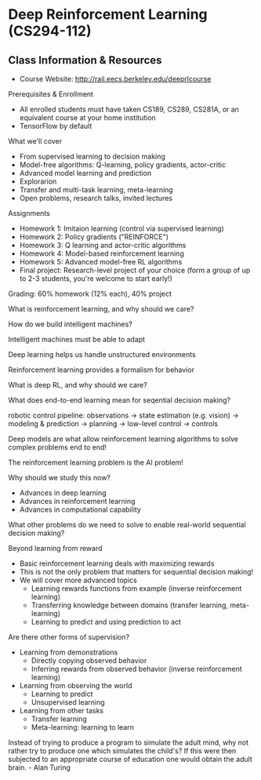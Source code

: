 # Deep Reinforcement Learning (CS294-112)

## Class Information & Resources

- Course Website: http://rail.eecs.berkeley.edu/deeprlcourse

Prerequisites & Enrollment

- All enrolled students must have taken CS189, CS289, CS281A, or an equivalent course at your home institution
- TensorFlow by default
  
What we'll cover
- From supervised learning to decision making
- Model-free algorithms: Q-learning, policy gradients, actor-critic
- Advanced model learning and prediction
- Explorarion
- Transfer and multi-task learning, meta-learning
- Open problems, research talks, invited lectures

Assignments
- Homework 1: Imitaion learning (control via supervised learning)
- Homework 2: Policy gradients ("REINFORCE")
- Homework 3: Q learning and actor-critic algorithms
- Homework 4: Model-based reinforcement learning
- Homework 5: Advanced model-free RL algorithms
- Final project: Research-level project of your choice (form a group of up to 2-3 students, you're welcome to start early!)

Grading: 60% homework (12% each), 40% project

What is reinforcement learning, and why should we care?

How do we build intelligent machines?

Intelligent machines must be able to adapt

Deep learning helps us handle unstructured environments

Reinforcement learning provides a formalism for behavior

What is deep RL, and why should we care?

What does end-to-end learning mean for seqential decision making?

robotic control pipeline: observations -> state estimation (e.g. vision) -> modeling & prediction -> planning -> low-level control -> controls

Deep models are what allow reinforcement learning algorithms to solve complex problems end to end!

The reinforcement learning problem is the AI problem!

Why should we study this now?
- Advances in deep learning
- Advances in reinforcement learning
- Advances in computational capability

What other problems do we need to solve to enable real-world sequential decision making?

Beyond learning from reward
- Basic reinforcement learning deals with maximizing rewards
- This is not the only problem that matters for sequential decision making!
- We will cover more advanced topics
  - Learning rewards functions from example (inverse reinforcement learning)
  - Transferring knowledge between domains (transfer learning, meta-learning)
  - Learning to predict and using prediction to act


Are there other forms of supervision?
- Learning from demonstrations
  - Directly copying observed behavior
  - Inferring rewards from observed behavior (inverse reinforcement learning)
- Learning from observing the world
  - Learning to predict
  - Unsupervised learning
- Learning from other tasks
  - Transfer learning
  - Meta-learning: learning to learn

Instead of trying to produce a program to simulate the adult mind, why not rather try to produce one which simulates the child's? If this were then subjected to an appropriate course of education one would obtain the adult brain. - Alan Turing




